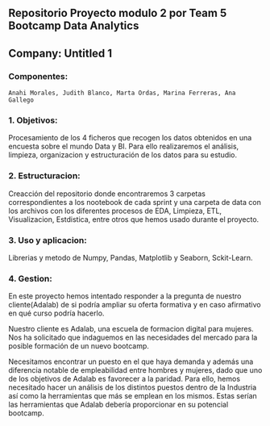 ## Repositorio Proyecto modulo 2 por Team 5 Bootcamp Data Analytics

Company: Untitled 1
-------------------

  ### Componentes:

    Anahi Morales, Judith Blanco, Marta Ordas, Marina Ferreras, Ana Gallego
  
   ### 1. Objetivos:
 
   Procesamiento de los 4 ficheros que recogen los datos obtenidos en una encuesta sobre el mundo Data y BI. 
   Para ello realizaremos el análisis, limpieza, organizacion y estructuración de los datos para su estudio.

   ### 2.  Estructuracion:

  Creacción del repositorio donde encontraremos 3 carpetas correspondientes a los nootebook de cada sprint y una carpeta de data con los   archivos con los diferentes procesos de EDA, Limpieza, ETL, Visualizacion, Estdistica, entre otros que hemos usado durante el           proyecto.
  
   ### 3. Uso y aplicacion:
   
   Librerias y metodo de Numpy, Pandas, Matplotlib y Seaborn, Sckit-Learn.

   ### 4. Gestion:

   En este proyecto hemos intentado responder a la pregunta de nuestro cliente(Adalab) de si podría ampliar su oferta formativa y en        caso afirmativo en qué curso podría hacerlo. 

   Nuestro cliente es Adalab, una escuela de formacion digital para mujeres. Nos ha solicitado que indaguemos en las necesidades del        mercado para la posible formación de un nuevo bootcamp. 

   Necesitamos encontrar un puesto en el que haya demanda y además una diferencia notable de empleabilidad entre hombres y mujeres, dado    que uno de los objetivos de Adalab es favorecer a la paridad.
   Para ello, hemos necesitado hacer un análisis de los distintos puestos dentro de la Industria así como la herramientas que más se        emplean en los mismos. Estas serían las herramientas que Adalab debería proporcionar en su potencial bootcamp.






